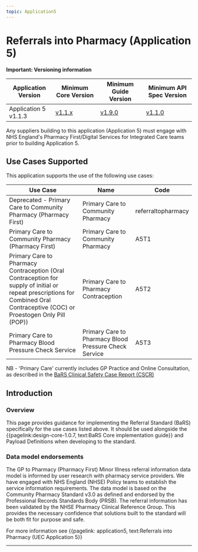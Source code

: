 ```yaml
---
topic: Application5
---
```


# Referrals into Pharmacy (Application 5)

 <div markdown="span" class="alert alert-warning" role="alert"><i class="fa fa-warning"></i><b> Important: Versioning information</b> 
 <p>
 <table>
<thead>
	<tr>
		<th data-no-sort="">Application Version</th>
		<th data-no-sort="">Minimum Core Version</th>
		<th data-no-sort="">Minimum Guide Version</th>
		<th data-no-sort="">Minimum API Spec Version</th>
	</tr>
</thead>
<tbody>
	<tr>
		<td>Application 5 v1.1.3</td>
		<td><a href="https://simplifier.net/guide/nhsbookingandreferralstandard/Home/Core?version=1.8.2" target="_blank">v1.1.x</a></td>
		<td><a href="https://simplifier.net/guide/nhsbookingandreferralstandard/home?version=1.8.2" target="_blank">v1.9.0</td>
		<td><a href="https://digital.nhs.uk/developer/api-catalogue/booking-and-referral-fhir/v1_1_0" target="_blank">v1.1.0</a></td>
	</tr>
</tbody>
</table>

</div>

Any suppliers building to this application (Application 5) must engage with NHS England's Pharmacy First/Digital Services for Integrated Care teams prior to building Application 5.

## Use Cases Supported

This application supports the use of the following use cases:

| Use Case                                                                                                                                                                      | Name |  Code |
|-------------------------------------------------------------------------------------------------------------------------------------------------------------------------------|------|-------|
| Deprecated -  Primary Care to Community Pharmacy (Pharmacy First)                                                                                                                 | Primary Care to Community Pharmacy | referraltopharmacy |
| Primary Care to Community Pharmacy (Pharmacy First)                                                                                                                           | Primary Care to Community Pharmacy| A5T1 |
| Primary Care to Pharmacy Contraception (Oral Contraception for supply of initial or repeat prescriptions for Combined Oral Contraceptive (COC) or Proestogen Only Pill (POP)) | Primary Care to Pharmacy Contraception | A5T2 |
| Primary Care to Pharmacy Blood Pressure Check Service                                                                                                                         | Primary Care to Pharmacy Blood Pressure Check Service | A5T3 |


NB - 'Primary Care' currently includes GP Practice and Online Consultation, as described in the [BaRS Clinical Safety Case Report (CSCR)](https://digital.nhs.uk/developer/api-catalogue/booking-and-referral-fhir/onboarding-support-information#downloads)

## Introduction

### Overview

This page provides guidance for implementing the Referral Standard (BaRS) specifically for the use cases listed above. It should be used alongside the {{pagelink:design-core-1.0.7, text:BaRS Core implementation guide}} and Payload Definitions when developing to the standard. 

### Data model endorsements

The GP to Pharmacy (Pharmacy First) Minor Illness referral information data model is informed by user research with pharmacy service providers. We have engaged with NHS England (NHSE) Policy teams to establish the service information requirements. The data model is based on the Community Pharmacy Standard v3.0 as defined and endorsed by the Professional Records Standards Body (PRSB). The referral information has been validated by the NHSE Pharmacy Clinical Reference Group. This provides the necessary confidence that solutions built to the standard will be both fit for purpose and safe.

For more information see {{pagelink: application5, text:Referrals into Pharmacy (UEC Application 5}} 
<hr />